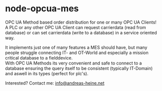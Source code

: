 # node-opcua-mes  

OPC UA Method based order distribution for one or many OPC UA Clients!   
A PLC or any other OPC UA Client can request carrierdata (read from database) or can set carrierdata (write to a database) in a service oriented way.  
  
It implements just one of many features a MES should have, but many people struggle connecting IT- and OT-World and especially a mission critical database to a fielddevice.  
With OPC UA Methods its very convenient and safe to connect to a database ensuring the query itself to be consistent (typically IT-Domain) and aswell in its types (perfect for plc's).  
  
Interested? Contact me: info@andreas-heine.net  
